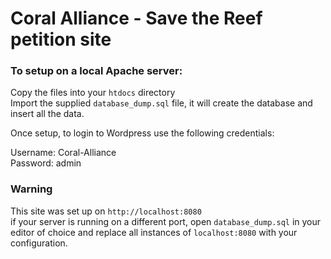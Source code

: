 # Coral Alliance - Save the Reef petition site

### To setup on a local Apache server:
Copy the files into your `htdocs` directory  
Import the supplied `database_dump.sql` file, it will create the database and insert all the data.

Once setup, to login to Wordpress use the following credentials:

Username: Coral-Alliance  
Password: admin  

### Warning
This site was set up on `http://localhost:8080`  
if your server is running on a different port, open `database_dump.sql` in your editor of choice and replace all instances of `localhost:8080` with your configuration.

